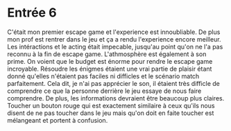 # Entrée 6
C'était mon premier escape game et l'experience est innoubliable. De plus mon prof est rentrer dans le jeu et ça a rendu l'experience encore meilleur. Les intéractions et le acting était impecable, jusqu'au point qu'on ne l'a pas reconnu à la fin de escape game. L'athmosphère est également à son prime. On voient que le budget est énorme pour rendre le escape game incroyable. Résoudre les énigmes étaient une vrai partie de plaisir étant donné qu'elles n'étaient pas faciles ni difficles et le scénario match parfaitement. Cela dit, je  n'ai pas apprécier le son, il étaient très difficle de comprendre ce que la personne derrière le jeu essaye de nous faire comprendre. De plus, les informations devraient être beaucoup plus claires. Toucher un bouton rouge qui est exactement similaire à ceux qu'ils nous disent de ne pas toucher dans le jeu mais qu'on doit en faite toucher est mélangeant et portent à confusion.
